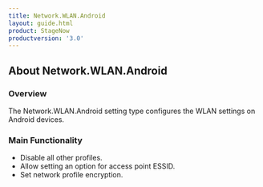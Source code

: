 ```yaml
---
title: Network.WLAN.Android
layout: guide.html
product: StageNow
productversion: '3.0'
---
```


## About Network.WLAN.Android

### Overview
The Network.WLAN.Android setting type configures the WLAN settings on Android devices.

### Main Functionality

* Disable all other profiles. 
* Allow setting an option for access point ESSID.
* Set network profile encryption.














